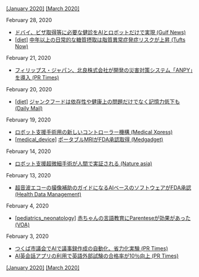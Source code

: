 [\[January 2020\]](2001.md) [\[March 2020\]](2003.md)

February 28, 2020
* [ドバイ、ビザ取得等に必要な健診をAIとロボットだけで実現 (Gulf News)](https://gulfnews.com/uae/dubai-get-smart-medical-fitness-test-visa-stamp-in-30-minutes-now-1.69896885)
* [\[diet\]](diet.md) [中年以上の日常的な糖質摂取は脂質異常症発症リスクが上昇 (Tufts Now)](https://now.tufts.edu/news-releases/sugary-drinks-sour-choice-adults-trying-maintain-normal-cholesterol-levels)

February 21, 2020
* [フィリップス・ジャパン、北良株式会社が開発の災害対策システム「ANPY」を導入 (PR Times)](https://prtimes.jp/main/html/rd/p/000000078.000019698.html)

February 20, 2020
* [\[diet\]](diet.md) [ジャンクフードは依存性や健康上の問題だけでなく記憶力低下も (Daily Mail)](https://www.dailymail.co.uk/health/article-8016945/)

February 19, 2020
* [ロボット支援手術用の新しいコントローラー機構 (Medical Xpress)](https://medicalxpress.com/news/2020-02-mechanical-robot-assisted-surgery.html)
* [\[medical_device\]](medical_device.md) [ポータブルMRIがFDA承認取得 (Medgadget)](https://www.medgadget.com/2020/02/worlds-first-portable-mri-cleared-by-fda.html)

February 14, 2020
* [ロボット支援超微細手術が人間で実証される (Nature asia)](https://www.natureasia.com/ja-jp/phys-sci/research/13218)

February 13, 2020
* [超音波エコーの撮像補助のガイドになるAIベースのソフトウェアがFDA承認 (Health Data Management)](https://www.healthdatamanagement.com/news/fda-clears-ai-guided-software-for-capturing-cardiac-ultrasound-images)

February 4, 2020
* [\[pediatrics_neonatology\]](pediatrics_neonatology.md) [赤ちゃんの言語教育にParenteseが効果があった (VOA)](https://learningenglish.voanews.com/a/study-speaking-parentese-helps-baby-s-language-learning/4764116.html)

February 3, 2020
* [つくば市議会でAIで議事録作成の自動化、省力化実験 (PR Times)](https://prtimes.jp/main/html/rd/p/000000203.000028199.html)
* [AI英会話アプリの利用で英語外部試験の合格率が10％向上 (PR Times)](https://prtimes.jp/main/html/rd/p/000000011.000017644.html)

[\[January 2020\]](2001.md) [\[March 2020\]](2003.md)
